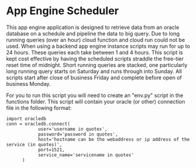 # App Engine Scheduler

This app engine application is designed to retrieve data from an oracle database on a schedule and pipeline the data to big query. Due to long running queries (over an hour) cloud function and cloud run could not be used. When using a backend app engine instance scripts may run for up to 24 hours. These queries each take between 1 and 4 hours. This script is kept cost effective by having the scheduled scripts straddle the free-tier reset time of midnight. Short running queries are stacked, one particularly long running query starts on Saturday and runs through into Sunday. All scripts start after close of business Friday and complete before open of business Monday. 

For you to run this script you will need to create an "env.py" script in the functions folder. This script will contain your oracle (or other) connection file in the following format:

```
import oracledb
conn = oracledb.connect(
            user='username in quotes',
            password='password in quotes',
            host='hostname can be the webaddress or ip address of the service (in quotes)',
            port=1521,
            service_name='servicename in quotes'
      )

```

